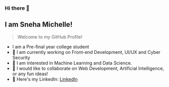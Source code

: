 ### Hi there 👋
## I am **Sneha Michelle**!
> Welcome to my GitHub Profile!


* I am a Pre-final year college student
* 🔭 I am currently working on Front-end Development, UI/UX and Cyber Security 
* 🌱 I am interested in Machine Learning and Data Science. 
* 🤝 I would like to collaborate on Web Development, Artificial Intelligence, or any fun ideas! 
* 🔗 Here's my LinkedIn: [LinkedIn](https://www.linkedin.com/in/sneha-michelle-vimal-1b73b0213/)
